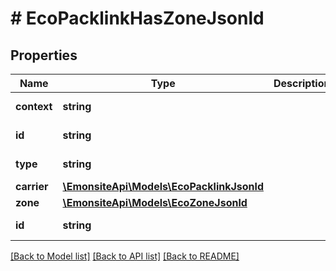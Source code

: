 # # EcoPacklinkHasZoneJsonld

## Properties

Name | Type | Description | Notes
------------ | ------------- | ------------- | -------------
**context** | **string** |  | [optional] [readonly]
**id** | **string** |  | [optional] [readonly]
**type** | **string** |  | [optional] [readonly]
**carrier** | [**\EmonsiteApi\Models\EcoPacklinkJsonld**](EcoPacklinkJsonld.md) |  | [optional]
**zone** | [**\EmonsiteApi\Models\EcoZoneJsonld**](EcoZoneJsonld.md) |  | [optional]
**id** | **string** |  | [optional] [readonly]

[[Back to Model list]](../../README.md#models) [[Back to API list]](../../README.md#endpoints) [[Back to README]](../../README.md)
